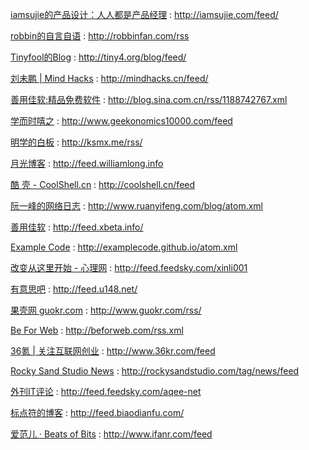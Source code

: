 [iamsujie的产品设计：人人都是产品经理](http://iamsujie.com) : http://iamsujie.com/feed/


[robbin的自言自语](http://robbinfan.com) : http://robbinfan.com/rss


[Tinyfool的Blog](http://tiny4.org/blog) : http://tiny4.org/blog/feed/


[刘未鹏 | Mind Hacks](http://mindhacks.cn) : http://mindhacks.cn/feed/


[善用佳软:精品免费软件](http://blog.sina.com.cn/xbeta) : http://blog.sina.com.cn/rss/1188742767.xml


[学而时嘻之](http://www.geekonomics10000.com) : http://www.geekonomics10000.com/feed


[明学的白板](http://ksmx.me/) : http://ksmx.me/rss/


[月光博客](http://www.williamlong.info/) : http://feed.williamlong.info


[酷 壳 - CoolShell.cn](http://coolshell.cn) : http://coolshell.cn/feed


[阮一峰的网络日志](http://www.ruanyifeng.com/blog/) : http://www.ruanyifeng.com/blog/atom.xml


[善用佳软](http://xbeta.info) : http://feed.xbeta.info/


[Example Code](http://examplecode.github.io) : http://examplecode.github.io/atom.xml


[改变从这里开始 - 心理网](http://www.xinli001.com/) : http://feed.feedsky.com/xinli001


[有意思吧](http://www.u148.net) : http://feed.u148.net/


[果壳网 guokr.com](http://www.guokr.com/) : http://www.guokr.com/rss/


[Be For Web](http://beforweb.com) : http://beforweb.com/rss.xml


[36氪 | 关注互联网创业](http://www.36kr.com/) : http://www.36kr.com/feed


[Rocky Sand Studio News](http://www.rockysandstudio.com) : http://rockysandstudio.com/tag/news/feed


[外刊IT评论](http://www.vaikan.com) : http://feed.feedsky.com/aqee-net


[标点符的博客](http://www.biaodianfu.com) : http://feed.biaodianfu.com/


[爱范儿 · Beats of Bits](http://www.ifanr.com?utm_source=rss&amp;utm_medium=rss&amp;utm_campaign=) : http://www.ifanr.com/feed


